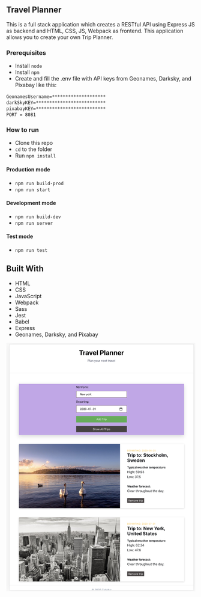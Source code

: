 ## Travel Planner

This is a full stack application which creates a RESTful API using Express JS as backend and HTML, CSS, JS, Webpack as frontend. This application allows you to create your own Trip Planner.

### Prerequisites

- Install `node`
- Install `npm`
- Create and fill the .env file with API keys from Geonames, Darksky, and Pixabay like this:

```
GeonamesUsername=********************
darkSkyKEY=**************************
pixabayKEY=**************************
PORT = 8081
```

### How to run

- Clone this repo
- `cd` to the folder
- Run `npm install`

#### Production mode

- `npm run build-prod`
- `npm run start`

#### Development mode

- `npm run build-dev`
- `npm run server`

#### Test mode

- `npm run test`

## Built With

- HTML
- CSS
- JavaScript
- Webpack
- Sass
- Jest
- Babel
- Express
- Geonames, Darksky, and Pixabay

![Screenshot](screenshots/1.png)
